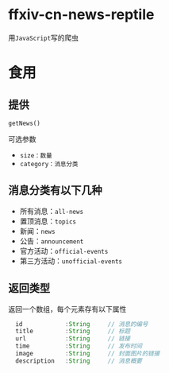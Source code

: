 # **ffxiv-cn-news-reptile**

用`JavaScript`写的爬虫

# 食用

## 提供
`getNews()`

可选参数
- `size：数量`
- `category：消息分类`

## 消息分类有以下几种
- 所有消息：`all-news`
- 置顶消息：`topics`
- 新闻：`news`
- 公告：`announcement`
- 官方活动：`official-events`
- 第三方活动：`unofficial-events`

## 返回类型

返回一个数组，每个元素存有以下属性

```TypeScript
  id            :String     // 消息的编号
  title         :String     // 标题
  url           :String     // 链接
  time          :String     // 发布时间
  image         :String     // 封面图片的链接
  description   :String     // 消息概要
```